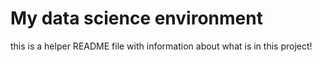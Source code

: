 # My data science environment

this is a helper README file with information about what is in this project!